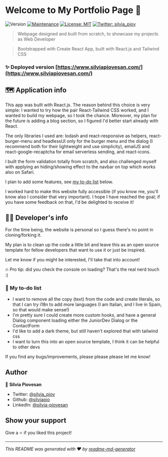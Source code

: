 # Welcome to My Portfolio Page 👋

![Version](https://img.shields.io/badge/version-1.2.3-blue.svg?cacheSeconds=2592000)
[![Maintenance](https://img.shields.io/badge/Maintained%3F-yes-green.svg)](https://github.com/silviapio/portfolio/graphs/commit-activity)
[![License: MIT](https://img.shields.io/badge/License-MIT-blue)](#)
[![Twitter: silvia_piov](https://img.shields.io/twitter/follow/silvia_piov.svg?style=social)](https://twitter.com/silvia_piov)

> Webpage designed and built from scratch, to showcase my projects as Web Developer

> Bootstrapped with Create React App, built with React.js and Tailwind CSS

### ✨ Deployed version [https://www.silviapiovesan.com/](https://www.silviapiovesan.com/)

## 🗺️ Application info

This app was built with React.js. The reason behind this choice is very simple: I wanted to try how the pair React-Tailwind CSS worked, and I wanted to build my webpage, so I took the chance. Moreover, my plan for the future is adding a blog section, so I figured I'd better start already with React.

The only libraries I used are: lodash and react-responsive as helpers, react-burger-menu and headlessUI only for the burger menu and the dialog (I recommend both for their lightweight and use simplicity), emailJS and react-google-recaptcha for email serverless sending, and react-icons.

I built the form validation totally from scratch, and also challenged myself with applying an hiding/showing effect to the navbar on top which works also on Safari.

I plan to add some features, see [my to-do list](#📔-my-to-do-list) below.

I worked hard to make this website fully accessible (if you know me, you'll know also I consider that very important). I hope I have reached the goal; if you have some feedback on that, I'd be delighted to receive it!

## 👩‍💻 Developer's info

For the time being, the website is personal so I guess there's no point in cloning/forking it.

My plan is to clean up the code a little bit and leave this as an open source template for fellow developers that want to use it or just be inspired.

Let me know if you might be interested, I'll take that into account!

🔥 Pro tip: did you check the console on loading? That's the real nerd touch :)

### 📔 My to-do list

- I want to remove all the copy (text) from the code and create literals, so that I can try i18n to add more languages (I am Italian, and I live in Spain, so that would make sense!)
- I'm pretty sure I could create more custom hooks, and have a general Dialog component loading either the JuniorDev Dialog or the ContactForm
- I'd like to add a dark theme, but still haven't explored that with tailwind css
- I want to turn this into an open source template, I think it can be helpful to other devs

If you find any bugs/improvements, please please please let me know!

## Author

👤 **Silvia Piovesan**

- Twitter: [@silvia_piov](https://twitter.com/silvia_piov)
- Github: [@silviapio](https://github.com/silviapio)
- LinkedIn: [@silvia-piovesan](https://linkedin.com/in/silvia-piovesan)

## Show your support

Give a ⭐️ if you liked this project!

---

_This README was generated with ❤️ by [readme-md-generator](https://github.com/kefranabg/readme-md-generator)_
